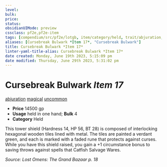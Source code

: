 ```yaml
---
level:
bulk:
price:
status:
obsidianUIMode: preview
cssclass: pf2e,pf2e-item
tags: [compendium/src/pf2e/lotgb, item/category/held, trait/abjuration, trait/magical, trait/uncommon]
aliases: [Cursebreak Bulwark *Item 17*, "Cursebreak Bulwark"]
title: Cursebreak Bulwark *Item 17*
linter-yaml-title-alias: Cursebreak Bulwark *Item 17*
date created: Monday, June 19th 2023, 5:15:09 pm
date modified: Thursday, June 29th 2023, 5:31:02 pm
---
```


# Cursebreak Bulwark *Item 17*

[abjuration](rules/traits/abjuration.md) [magical](rules/traits/magical.md) [uncommon](rules/traits/uncommon.md)  

- **Price** 14500 gp
- **Usage** held in one hand; **Bulk** 4
- **Category** Held

This tower shield (Hardness 14, HP 56, BT 28) is composed of interlocking hexagonal wooden tiles lined with metal. The tiles are painted a verdant green, and each is marked with a faded rune that protects against curses. While you have this shield raised, you gain a +1 circumstance bonus to saving throws against spells that Catfish Salvage Wares.

*Source: Lost Omens: The Grand Bazaar p. 18*
